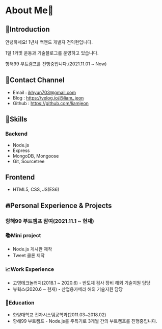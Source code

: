 # About Me🤘
## 🚀Introduction
안녕하세요! 1년차 백엔드 개발자 전익현입니다.

1일 1커밋 운동과 기술블로그를 운영하고 있습니다.

항해99 부트캠프를 진행중입니다.(2021.11.01 ~ Now)

## 👋Contact Channel
- Email : ikhyun703@gmail.com
- Blog : https://velog.io/@liam_jeon
- Github : https://github.com/liamjeon

## 🔧Skills
### Backend
- Node.js
- Express
- MongoDB, Mongoose
- Git, Sourcetree

## Frontend
- HTML5, CSS, JS(ES6)

## 🔥Personal Experience & Projects
### 항해99 부트캠프 참여(2021.11.1 ~ 현재)

### 📚Mini project
- Node.js 게시판 제작
- Tweet 클론 제작

### 📈Work Experience
- 고영테크놀러지(2018.1 ~ 2020.6) - 반도체 검사 장비 해외 기술지원 담당
- 뷰웍스(2020.6 ~ 현재) - 산업용카메라 해외 기술지원 담당

### 📝Education
- 한양대학교 전자시스템공학과(2011.03~2018.02)
- 항해99 부트캠프 - Node.js를 주특기로 3개월 간의 부트캠프를 진행중입니다.

<!--
**liamjeon/liamjeon** is a ✨ _special_ ✨ repository because its `README.md` (this file) appears on your GitHub profile.

Here are some ideas to get you started:

- 🔭 I’m currently working on ...
- 🌱 I’m currently learning ...
- 👯 I’m looking to collaborate on ...
- 🤔 I’m looking for help with ...
- 💬 Ask me about ...
- 📫 How to reach me: ...
- 😄 Pronouns: ...
- ⚡ Fun fact: ...
-->
